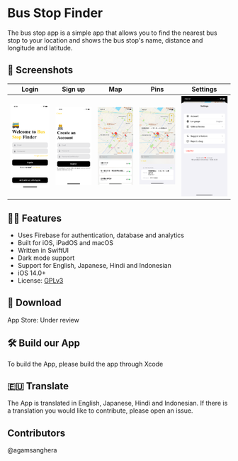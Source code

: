 

# Bus Stop Finder

The bus stop app is a simple app that allows you to find the nearest bus stop to your location and shows the bus stop's name, distance and longitude and latitude.

## 📱 Screenshots

| Login  | Sign up   | Map    | Pins  | Settings  |
| ------------ | ------------ | ------------ | -------------- | ----------- |
| ![Login](Images/en_01.png) | ![Sign up](Images/en_02.png) | ![Map](Images/en_03.png) | ![Pins](Images/en_04.png) | ![Login](Images/en_05.png) |

## 🧙‍♂️ Features

* Uses Firebase for authentication, database and analytics
* Built for iOS, iPadOS and macOS
* Written in SwiftUI
* Dark mode support
* Support for English, Japanese, Hindi and Indonesian
* iOS 14.0+
* License: [GPLv3](https://github.com/agamsanghera/bus-stop-finder?tab=GPL-3.0-1-ov-file)

## 🤳 Download

App Store: Under review

## 🛠 Build our App

To build the App, please build the app through Xcode

## 🇪🇺 Translate

The App is translated in English, Japanese, Hindi and Indonesian. If there is a translation you would like to contribute, please open an issue.

## Contributors
@agamsanghera

